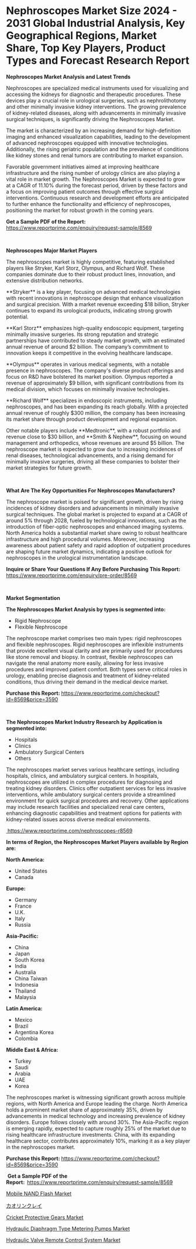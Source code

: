 <p><h1>Nephroscopes Market Size 2024 - 2031 Global Industrial Analysis, Key Geographical Regions, Market Share, Top Key Players, Product Types and Forecast Research Report</h1></p><p><strong>Nephroscopes Market Analysis and Latest Trends</strong></p>
<p><p>Nephroscopes are specialized medical instruments used for visualizing and accessing the kidneys for diagnostic and therapeutic procedures. These devices play a crucial role in urological surgeries, such as nephrolithotomy and other minimally invasive kidney interventions. The growing prevalence of kidney-related diseases, along with advancements in minimally invasive surgical techniques, is significantly driving the Nephroscopes Market. </p><p>The market is characterized by an increasing demand for high-definition imaging and enhanced visualization capabilities, leading to the development of advanced nephroscopes equipped with innovative technologies. Additionally, the rising geriatric population and the prevalence of conditions like kidney stones and renal tumors are contributing to market expansion. </p><p>Favorable government initiatives aimed at improving healthcare infrastructure and the rising number of urology clinics are also playing a vital role in market growth. The Nephroscopes Market is expected to grow at a CAGR of 11.10% during the forecast period, driven by these factors and a focus on improving patient outcomes through effective surgical interventions. Continuous research and development efforts are anticipated to further enhance the functionality and efficiency of nephroscopes, positioning the market for robust growth in the coming years.</p></p>
<p><strong>Get a Sample PDF of the Report:&nbsp;</strong> <a href="https://www.reportprime.com/enquiry/request-sample/8569">https://www.reportprime.com/enquiry/request-sample/8569</a></p>
<p>&nbsp;</p>
<p><strong>Nephroscopes Major Market Players</strong></p>
<p><p>The nephroscopes market is highly competitive, featuring established players like Stryker, Karl Storz, Olympus, and Richard Wolf. These companies dominate due to their robust product lines, innovation, and extensive distribution networks.</p><p>**Stryker** is a key player, focusing on advanced medical technologies with recent innovations in nephroscope design that enhance visualization and surgical precision. With a market revenue exceeding $18 billion, Stryker continues to expand its urological products, indicating strong growth potential.</p><p>**Karl Storz** emphasizes high-quality endoscopic equipment, targeting minimally invasive surgeries. Its strong reputation and strategic partnerships have contributed to steady market growth, with an estimated annual revenue of around $2 billion. The company’s commitment to innovation keeps it competitive in the evolving healthcare landscape.</p><p>**Olympus** operates in various medical segments, with a notable presence in nephroscopes. The company's diverse product offerings and focus on R&D have bolstered its market position. Olympus reported a revenue of approximately $9 billion, with significant contributions from its medical division, which focuses on minimally invasive technologies.</p><p>**Richard Wolf** specializes in endoscopic instruments, including nephroscopes, and has been expanding its reach globally. With a projected annual revenue of roughly $300 million, the company has been increasing its market share through product development and regional expansion.</p><p>Other notable players include **Medtronic**, with a robust portfolio and revenue close to $30 billion, and **Smith & Nephew**, focusing on wound management and orthopedics, whose revenues are around $5 billion. The nephroscope market is expected to grow due to increasing incidences of renal diseases, technological advancements, and a rising demand for minimally invasive surgeries, driving all these companies to bolster their market strategies for future growth.</p></p>
<p>&nbsp;</p>
<p><strong>What Are The Key Opportunities For Nephroscopes Manufacturers?</strong></p>
<p><p>The nephroscope market is poised for significant growth, driven by rising incidences of kidney disorders and advancements in minimally invasive surgical techniques. The global market is projected to expand at a CAGR of around 5% through 2028, fueled by technological innovations, such as the introduction of fiber-optic nephroscopes and enhanced imaging systems. North America holds a substantial market share owing to robust healthcare infrastructure and high procedural volumes. Moreover, increasing awareness about patient safety and rapid adoption of outpatient procedures are shaping future market dynamics, indicating a positive outlook for nephroscopes in the urological instrumentation landscape.</p></p>
<p><strong>Inquire or Share Your Questions If Any Before Purchasing This Report:</strong> <a href="https://www.reportprime.com/enquiry/pre-order/8569">https://www.reportprime.com/enquiry/pre-order/8569</a></p>
<p>&nbsp;</p>
<p><strong>Market Segmentation</strong></p>
<p><strong>The Nephroscopes Market Analysis by types is segmented into:</strong></p>
<p><ul><li>Rigid Nephroscope</li><li>Flexible Nephroscope</li></ul></p>
<p><p>The nephroscope market comprises two main types: rigid nephroscopes and flexible nephroscopes. Rigid nephroscopes are inflexible instruments that provide excellent visual clarity and are primarily used for procedures like stone removal and biopsy. In contrast, flexible nephroscopes can navigate the renal anatomy more easily, allowing for less invasive procedures and improved patient comfort. Both types serve critical roles in urology, enabling precise diagnosis and treatment of kidney-related conditions, thus driving their demand in the medical device market.</p></p>
<p><strong>Purchase this Report:&nbsp;</strong><a href="https://www.reportprime.com/checkout?id=8569&price=3590">https://www.reportprime.com/checkout?id=8569&price=3590</a></p>
<p>&nbsp;</p>
<p><strong>The Nephroscopes Market Industry Research by Application is segmented into:</strong></p>
<p><ul><li>Hospitals</li><li>Clinics</li><li>Ambulatory Surgical Centers</li><li>Others</li></ul></p>
<p><p>The nephroscopes market serves various healthcare settings, including hospitals, clinics, and ambulatory surgical centers. In hospitals, nephroscopes are utilized in complex procedures for diagnosing and treating kidney disorders. Clinics offer outpatient services for less invasive interventions, while ambulatory surgical centers provide a streamlined environment for quick surgical procedures and recovery. Other applications may include research facilities and specialized renal care centers, enhancing diagnostic capabilities and treatment options for patients with kidney-related issues across diverse medical environments.</p></p>
<p><a href="https://www.reportprime.com/nephroscopes-r8569">&nbsp;https://www.reportprime.com/nephroscopes-r8569</a></p>
<p><strong>In terms of Region, the Nephroscopes Market Players available by Region are:</strong></p>
<p>
    <p> <strong> North America: </strong>
        <ul>
            <li>United States</li>
            <li>Canada</li>
        </ul>
        </p> 
    <p> <strong> Europe: </strong>
        <ul>
            <li>Germany</li>
            <li>France</li>
            <li>U.K.</li>
            <li>Italy</li>
            <li>Russia</li>
        </ul>
        </p> 
    <p> <strong> Asia-Pacific: </strong>
        <ul>
            <li>China</li>
            <li>Japan</li>
            <li>South Korea</li>
            <li>India</li>
            <li>Australia</li>
            <li>China Taiwan</li>
            <li>Indonesia</li>
            <li>Thailand</li>
            <li>Malaysia</li>
        </ul>
        </p> 
    <p> <strong> Latin America: </strong>
        <ul>
            <li>Mexico</li>
            <li>Brazil</li>
            <li>Argentina Korea</li>
            <li>Colombia</li>
        </ul>
        </p> 
    <p> <strong> Middle East & Africa: </strong>
        <ul>
            <li>Turkey</li>
            <li>Saudi</li>
            <li>Arabia</li>
            <li>UAE</li>
            <li>Korea</li>
        </ul>
    </p>
    </p>
<p><p>The nephroscopes market is witnessing significant growth across multiple regions, with North America and Europe leading the charge. North America holds a prominent market share of approximately 35%, driven by advancements in medical technology and increasing prevalence of kidney disorders. Europe follows closely with around 30%. The Asia-Pacific region is emerging rapidly, expected to capture roughly 25% of the market due to rising healthcare infrastructure investments. China, with its expanding healthcare sector, contributes approximately 10%, marking it as a key player in the nephroscopes market.</p></p>
<p><strong>Purchase this Report: </strong><a href="https://www.reportprime.com/checkout?id=8569&price=3590">https://www.reportprime.com/checkout?id=8569&price=3590</a></p>
<p>&nbsp;<strong>Get a Sample PDF of the Report:&nbsp;&nbsp;</strong><a href="https://www.reportprime.com/enquiry/request-sample/8569">https://www.reportprime.com/enquiry/request-sample/8569</a></p>
<p><strong></strong></p>
<p><p><a href="https://issuu.com/reportprime-2/docs/mobile-nand-flash-market-size-2030._9404dadac47e11">Mobile NAND Flash Market</a></p><p><a href="https://medium.com/@leigh4852023/kaolin-clay-market-%E3%81%AF-%E3%82%B3%E3%82%B9%E3%83%88%E7%AE%A1%E7%90%86%E3%81%A8%E5%8A%B9%E7%8E%87%E5%90%91%E4%B8%8A%E3%82%92%E5%84%AA%E5%85%88%E3%81%97%E3%81%BE%E3%81%99-%E3%81%95%E3%82%89%E3%81%AB-%E5%A0%B1%E5%91%8A%E6%9B%B8%E3%81%AF%E5%B8%82%E5%A0%B4%E3%81%AE%E9%9C%80%E8%A6%81%E9%9D%A2%E3%81%A8%E4%BE%9B%E7%B5%A6%E9%9D%A2%E3%81%AE%E4%B8%A1%E6%96%B9%E3%82%92%E3%82%AB%E3%83%90%E3%83%BC%E3%81%97%E3%81%A6%E3%81%84%E3%81%BE%E3%81%99-kaolin-clay-%E5%B8%82%E5%A0%B4%E3%81%AF-2024-%E3%81%8B%E3%82%89-13-7-1145c80c0cf8">カオリンクレイ</a></p><p><a href="https://medium.com/@marilynfhghoster53/the-cricket-protective-gears-market-industry-provides-a-comprehensive-and-current-analysis-of-the-e2ad8634c80c">Cricket Protective Gears Market</a></p><p><a href="https://medium.com/@marilynfhghoster53/the-hydraulic-diaphragm-type-metering-pumps-industry-analysis-report-offers-a-comprehensive-and-202ac38efdef">Hydraulic Diaphragm Type Metering Pumps Market</a></p><p><a href="https://www.linkedin.com/pulse/what-driving-global-hydraulic-valve-remote-control-system-qtd8f?trackingId=PFZ7%2FEm4Q7Svd1yrn%2FFekw%3D%3D">Hydraulic Valve Remote Control System Market</a></p></p>